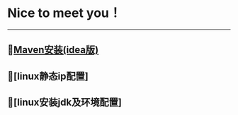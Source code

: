 # Nice to meet you！
-----------------------------------------------------------------
## 🎈[Maven安装(idea版)](doc/Maven/Maven的安装配置及创建IDEA项目.md)
## 🎈[linux静态ip配置]
## 🎈[linux安装jdk及环境配置]


